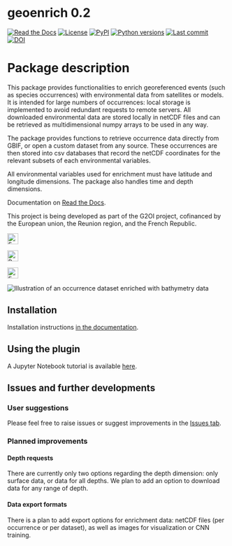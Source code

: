 # **geoenrich 0.2**

[![Read the Docs](https://img.shields.io/readthedocs/geoenrich)](https://geoenrich.readthedocs.io/en/latest/)
[![License](https://img.shields.io/github/license/morand-g/geoenrich?color=green)](https://github.com/morand-g/geoenrich/blob/main/LICENSE)
[![PyPI](https://img.shields.io/pypi/v/geoenrich?color=green)](https://pypi.org/project/geoenrich/)
[![Python versions](https://img.shields.io/pypi/pyversions/geoenrich)](https://www.python.org/downloads/)
[![Last commit](https://img.shields.io/github/last-commit/morand-g/geoenrich)](https://github.com/morand-g/geoenrich/)
[![DOI](https://zenodo.org/badge/474973185.svg)](https://zenodo.org/badge/latestdoi/474973185)

# Package description
This package provides functionalities to enrich georeferenced events (such as species occurrences) with environmental data from satellites or models. It is intended for large numbers of occurrences: local storage is implemented to avoid redundant requests to remote servers. All downloaded environmental data are stored locally in netCDF files and can be retrieved as multidimensional numpy arrays to be used in any way.

The package provides functions to retrieve occurrence data directly from GBIF, or open a custom dataset from any source. These occurrences are then stored into csv databases that record the netCDF coordinates for the relevant subsets of each environmental variables.

All environmental variables used for enrichment must have latitude and longitude dimensions. The package also handles time and depth dimensions.

Documentation on [Read the Docs](https://geoenrich.readthedocs.io).

This project is being developed as part of the G2OI project, cofinanced by the European union, the Reunion region, and the French Republic.

<a href="https://european-union.europa.eu/index_fr"><img alt='Europe' src="http://141.95.158.113/uploaded/img/2022/01/union_europeenne_FBtZcHO.png" height="25" ></a>

<a href="https://regionreunion.com/"><img alt='Reunion' src="http://141.95.158.113/uploaded/img/2022/01/region_reunion.png" height="25" ></a>

<a href="https://www.gouvernement.fr/"><img alt='France' src="http://141.95.158.113/uploaded/img/2022/01/republique_francaise.png" height="25" ></a>

![Illustration of an occurrence dataset enriched with bathymetry data](https://github.com/morand-g/geoenrich/blob/main/geoenrich/data/readme_illus_1.png?raw=true "Illustration of an occurrence dataset enriched with bathymetry data")

## Installation

Installation instructions [in the documentation](https://geoenrich.readthedocs.io/en/latest/install.html).

## Using the plugin

A Jupyter Notebook tutorial is available [here](https://github.com/morand-g/geoenrich/blob/main/geoenrich/tutorial.ipynb).

## Issues and further developments

### User suggestions

Please feel free to raise issues or suggest improvements in the [Issues tab](https://github.com/morand-g/geoenrich/issues).

### Planned improvements

#### Depth requests

There are currently only two options regarding the depth dimension: only surface data, or data for all depths.
We plan to add an option to download data for any range of depth.

#### Data export formats

There is a plan to add export options for enrichment data: netCDF files (per occurrence or per dataset), as well as images for visualization or CNN training.